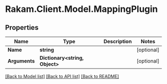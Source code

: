 # Rakam.Client.Model.MappingPlugin
## Properties

Name | Type | Description | Notes
------------ | ------------- | ------------- | -------------
**Name** | **string** |  | [optional] 
**Arguments** | **Dictionary&lt;string, Object&gt;** |  | [optional] 

[[Back to Model list]](../README.md#documentation-for-models) [[Back to API list]](../README.md#documentation-for-api-endpoints) [[Back to README]](../README.md)

